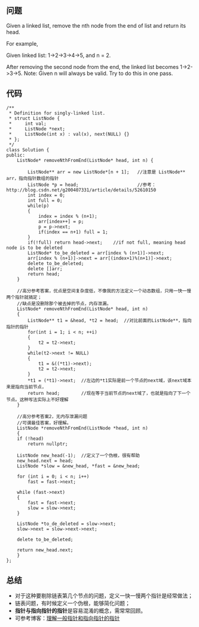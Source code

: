 ## 问题
Given a linked list, remove the nth node from the end of list and return its head.

For example,

   Given linked list: 1->2->3->4->5, and n = 2.

   After removing the second node from the end, the linked list becomes 1->2->3->5.
Note:
Given n will always be valid.
Try to do this in one pass.

## 代码
```
/**
 * Definition for singly-linked list.
 * struct ListNode {
 *     int val;
 *     ListNode *next;
 *     ListNode(int x) : val(x), next(NULL) {}
 * };
 */
class Solution {
public:
    ListNode* removeNthFromEnd(ListNode* head, int n) {
        
        ListNode** arr = new ListNode*[n + 1];   //注意是 ListNode** arr，指向指针数组的指针
        ListNode *p = head;                      //参考：http://blog.csdn.net/g200407331/article/details/52610150
        int index = 0;
        int full = 0;
        while(p)
        {
            index = index % (n+1);
            arr[index++] = p;
            p = p->next;
            if(index == n+1) full = 1;
        }
        if(!full) return head->next;    //if not full, meaning head node is to be deleted
        ListNode* to_be_deleted = arr[index % (n+1)]->next;
        arr[index % (n+1)]->next = arr[(index+1)%(n+1)]->next;
        delete to_be_deleted;
        delete []arr;
        return head;
    }
    
    //高分参考答案，优点是空间复杂度低，不像我的方法定义一个动态数组，只用一快一慢两个指针就搞定；
    //缺点是没删除那个被去掉的节点，内存泄漏。
    ListNode* removeNthFromEnd(ListNode* head, int n)
    {
        ListNode** t1 = &head, *t2 = head;  //对比前面的ListNode**，指向指针的指针
        for(int i = 1; i < n; ++i)
        {
            t2 = t2->next;
        }
        while(t2->next != NULL)
        {
            t1 = &((*t1)->next);
            t2 = t2->next;
        }
        *t1 = (*t1)->next;  //左边的*t1实际是前一个节点的next域，该next域本来是指向当前节点，
        return head;        //现在等于当前节点的next域了，也就是指向了下一个节点。这种写法实际上不好理解
    }
    
    //高分参考答案2，无内存泄漏问题
    //可谓最佳答案，好理解。
    ListNode *removeNthFromEnd(ListNode *head, int n) 
    {
    if (!head)
        return nullptr;

    ListNode new_head(-1);  //定义了一个伪根，很有帮助
    new_head.next = head;
    ListNode *slow = &new_head, *fast = &new_head;

    for (int i = 0; i < n; i++)
        fast = fast->next;

    while (fast->next) 
    {
        fast = fast->next;
        slow = slow->next;
    }

    ListNode *to_de_deleted = slow->next;
    slow->next = slow->next->next;
    
    delete to_be_deleted;

    return new_head.next;
    }
};
```

## 总结
* 对于这种要剔除链表第几个节点的问题，定义一快一慢两个指针是经常做法；
* 链表问题，有时候定义一个伪根，能够简化问题；
* **指针与指向指针的指针**是容易混淆的概念，需常常回顾。
* 可参考博客：[理解一般指针和指向指针的指针](http://blog.csdn.net/g200407331/article/details/52610150)
